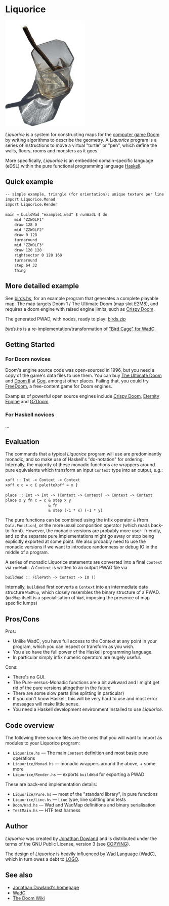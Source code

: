 # Liquorice

![](logo.png "Liquorice Logo")

*Liquorice* is a system for constructing maps for the [computer game Doom](https://doomwiki.org/wiki/Doom) by writing algorithms to describe the geometry. A *Liquorice* program is a series of instructions to move a virtual "turtle" or "pen", which define the walls, floors, rooms and monsters as it goes.

More specifically, *Liquorice* is an embedded domain-specific language (eDSL) within the pure functional programming language [Haskell](https://www.haskell.org/).

## Quick example

    -- simple example, triangle (for orientation); unique texture per line
    import Liquorice.Monad
    import Liquorice.Render

    main = buildWad "example1.wad" $ runWadL $ do
        mid "ZZWOLF1"
        draw 128 0
        mid "ZZWOLF2"
        draw 0 128
        turnaround
        mid "ZZWOLF3"
        draw 128 128
        rightsector 0 128 160
        turnaround
        step 64 32
        thing

## More detailed example

See [birds.hs](birds.hs), for an example program
that generates a complete playable map. The map targets Doom 1 / The
Ultimate Doom (map slot E2M8), and requires a doom engine with raised
engine limits, such as [Crispy Doom](https://www.chocolate-doom.org/wiki/Crispy_Doom).

The generated PWAD, with nodes, ready to play: [birds.zip](https://redmars.org/liquorice/birds.zip)

*birds.hs* is a re-implementation/transformation of ["Bird Cage"
for WadC](https://redmars.org/wadc/examples/#_birds_wl).

## Getting Started

### For Doom novices

Doom's engine source code was open-sourced in 1996, but you need a copy of
the game's data files to use them. You can buy [The Ultimate Doom](https://www.gog.com/game/the_ultimate_doom) and [Doom II](https://www.gog.com/game/doom_ii_final_doom) at [Gog](http://www.gog.com/), amongst other places. Failing that, you could try [FreeDoom](https://freedoom.github.io/), a free-content game for Doom engines.

Examples of powerful open source engines include [Crispy Doom](https://www.chocolate-doom.org/wiki/index.php/Crispy_Doom), [Eternity Engine](http://eternity.youfailit.net/wiki/Main_Page) and [GZDoom](https://zdoom.org/index).

### For Haskell novices

…

## Evaluation

The commands that a typical *Liquorice* program will use are predominantly
monadic, and so make use of Haskell's "do-notation" for ordering. Internally,
the majority of these monadic functions are wrappers around pure equivalents
which transform an input `Context` type into an output, e.g.:

    xoff :: Int -> Context -> Context
    xoff x c = c { paletteXoff = x }

    place :: Int -> Int -> (Context -> Context) -> Context -> Context
    place x y fn c = c & step x y
                       & fn
                       & step (-1 * x) (-1 * y)

The pure functions can be combined using the infix operator `&` (from
`Data.Function`), or the more usual composition operator (which reads
back-to-front). However, the monadic versions are probably more user-
friendly, and so the separate pure implementations might go away or
stop being explicitly exported at some point. We also probably need to
use the monadic versions if we want to introduce randomness or debug IO
in the middle of a program.

A series of monadic Liquorice statements are converted into a final `Context`
via `runWadL`. A `Context` is written to an output PWAD file via

    buildWad :: FilePath -> Context -> IO ()

Internally, `buildWad` first converts a `Context` into an intermediate data
structure `WadMap`, which closely resembles the binary structure of a PWAD.
(`WadMap` itself is a specialisation of `Wad`, imposing the presence of map
 specific lumps)


## Pros/Cons

Pros:

* Unlike WadC, you have full access to the Context at any point in your
  program, which you can inspect or transform as you wish.
* You also have the full power of the Haskell programming language.
* In particular simply infix numeric operators are hugely useful.

Cons:

* There's no GUI.
* The Pure-versus-Monadic functions are a bit awkward and I might get rid of the
pure versions altogether in the future
* There are some slow parts (line splitting in particular)
* If you don't know Haskell, this will be very hard to use and most error messages
will make little sense.
* You need a Haskell development environment installed to use *Liquorice*.

## Code overview

The following three source files are the ones that you will want to import
as modules to your Liquorice program:

 * `Liquorice.hs` — The main `Context` definition and most basic pure operations
 * `Liquorice/Monad.hs` — monadic wrappers around the above, + some more
 * `Liquorice/Render.hs` — exports `buildWad` for exporting a PWAD

These are back-end implementation details:

 * `Liquorice/Pure.hs` — most of the "standard library", in pure functions
 * `Liquorice/Line.hs` — `Line` type, line splitting and tests
 * `Doom/Wad.hs` — Wad and WadMap definitions and binary serialisation
 * `TestMain.hs` — HTF test harness

## Author

*Liquorice* was created by [Jonathan Dowland](https://jmtd.net/) and is
distributed under the terms of the GNU Public License, version 3 (see
[COPYING](COPYING)).

The design of *Liquorice* is heavily
influenced by [Wad Language (WadC)](https://jmtd.net/wadc/), which in turn owes
a debt to [LOGO](http://el.media.mit.edu/logo-foundation/what_is_logo/logo_programming.html).

## See also

 * [Jonathan Dowland's homepage](https://jmtd.net/)
 * [WadC](https://jmtd.net/wadc/)
 * [The Doom Wiki](https://doomwiki.org/)
